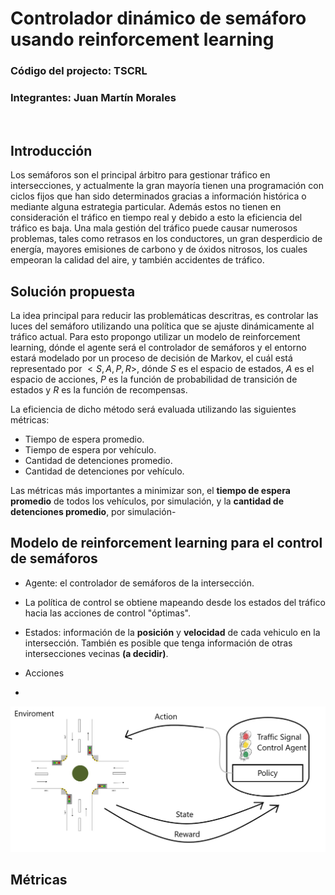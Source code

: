 # Controlador dinámico de semáforo usando reinforcement learning
### Código del projecto: TSCRL
### Integrantes: Juan Martín Morales
<br>  

## Introducción

Los semáforos son el principal árbitro para gestionar tráfico en intersecciones, y actualmente la gran mayoría tienen una programación con ciclos fijos que han sido determinados gracias a información histórica o mediante alguna estrategia particular. Además estos no tienen en consideración el tráfico en tiempo real y debido a esto la eficiencia del tráfico es baja. Una mala gestión del tráfico puede causar numerosos problemas, tales como retrasos en los conductores, un gran desperdicio de energía, mayores emisiones de carbono y de óxidos nitrosos, los cuales empeoran la calidad del aire, y también accidentes de tráfico.  

## Solución propuesta

La idea principal para reducir las problemáticas descritras, es controlar las luces del semáforo utilizando una política que se ajuste dinámicamente al tráfico actual. Para esto propongo utilizar un modelo de reinforcement learning, dónde el agente será el controlador de semáforos y el entorno estará modelado por un proceso de decisión de Markov, el cuál está representado por $<S,A,P,R>$, dónde $S$ es el espacio de estados, $A$ es el espacio de acciones, $P$ es la función de probabilidad de transición de estados y $R$ es la función de recompensas.  

La eficiencia de dicho método será evaluada utilizando las siguientes métricas:

+ Tiempo de espera promedio.
+ Tiempo de espera por vehículo.
+ Cantidad de detenciones promedio.
+ Cantidad de detenciones por vehículo.

Las métricas más importantes a minimizar son, el **tiempo de espera promedio** de todos los vehículos, por simulación, y la **cantidad de detenciones promedio**, por simulación-

## Modelo de reinforcement learning para el control de semáforos

+ Agente: el controlador de semáforos de la intersección.

+ La política de control se obtiene mapeando desde los estados del tráfico hacia las acciones de control "óptimas".

+ Estados: información de la **posición** y **velocidad** de cada vehiculo en la intersección. También es posible que tenga información de otras intersecciones vecinas **(a decidir)**.

+ Acciones

+ 

![](./images/reinforcement_learning_traffic_model.png)


## Métricas